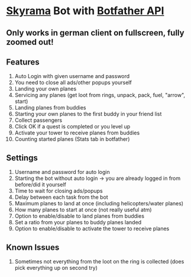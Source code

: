 # [Skyrama](https://www.skyrama.com/) Bot with [Botfather API](https://botfather.io/)

## Only works in german client on fullscreen, fully zoomed out!

## Features

1. Auto Login with given username and password
1. You need to close all ads/other popups yourself
1. Landing your own planes
1. Servicing any planes (get loot from rings, unpack, pack, fuel, "arrow", start)
1. Landing planes from buddies
1. Starting your own planes to the first buddy in your friend list
1. Collect passengers
1. Click OK if a quest is completed or you level up
1. Activate your tower to receive planes from buddies
1. Counting started planes (Stats tab in botfather)

## Settings

1. Username and password for auto login
1. Starting the bot without auto login -> you are already logged in from before/did it yourself
1. Time to wait for closing ads/popups
1. Delay between each task from the bot
1. Maximum planes to land at once (including helicopters/water planes)
1. How many planes to start at once (not really useful atm)
1. Option to enable/disable to land planes from buddies
1. Set a ratio from your planes to buddy planes landed
1. Option to enable/disable to activate the tower to receive planes

## Known Issues

1. Sometimes not everything from the loot on the ring is collected (does pick everything up on second try)
